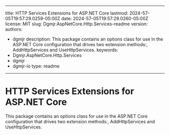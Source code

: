 ---

title: HTTP Services Extensions for ASP.NET Core
lastmod: 2024-57-05T19:57:29.0259-05:00Z
date: 2024-57-05T19:57:29.0260-05:00Z
license: MIT
slug: Dgmjr.AspNetCore.Http.Services-readme
version:
authors:
- dgmjr
description: This package contains an options class for use in the ASP.NET Core configuration that drives two extension methods:, AddHttpServices and UseHttpServices.
keywords:
- Dgmjr.AspNetCore.Http.Services
- dgmjr
- dgmjr-io
type: readme
------------

# HTTP Services Extensions for ASP.NET Core

This package contains an options class for use in the ASP.NET Core configuration that drives two extension methods:, AddHttpServices and UseHttpServices.
